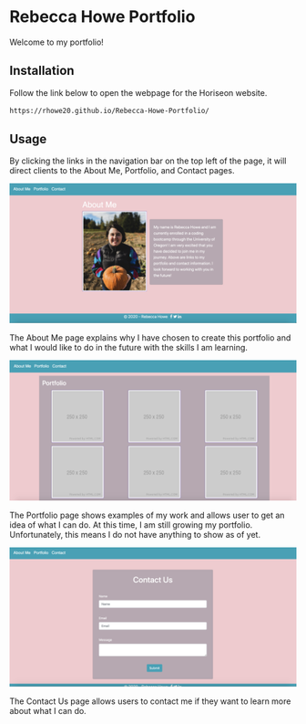 # Rebecca Howe Portfolio

Welcome to my portfolio!

## Installation

Follow the link below to open the webpage for the Horiseon website.

```bash
https://rhowe20.github.io/Rebecca-Howe-Portfolio/
```

## Usage 

By clicking the links in the navigation bar on the top left of the page, it will direct clients to the About Me, Portfolio, and Contact pages.


![About Me Page](https://github.com/rhowe20/Rebecca-Howe-Portfolio/blob/main/Images/aboutMe.png) 

The About Me page explains why I have chosen to create this portfolio and what I would like to do in the future with the skills I am learning.

![Portfolio Page](https://github.com/rhowe20/Rebecca-Howe-Portfolio/blob/main/Images/portfolio.png)

The Portfolio page shows examples of my work and allows user to get an idea of what I can do. At this time, I am still growing my portfolio. Unfortunately, this means I do not have anything to show as of yet.

![Contact Us Page](https://github.com/rhowe20/Rebecca-Howe-Portfolio/blob/main/Images/contactUs.png) 

The Contact Us page allows users to contact me if they want to learn more about what I can do.